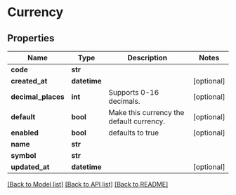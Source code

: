 # Currency

## Properties
Name | Type | Description | Notes
------------ | ------------- | ------------- | -------------
**code** | **str** |  | 
**created_at** | **datetime** |  | [optional] 
**decimal_places** | **int** | Supports 0-16 decimals. | [optional] 
**default** | **bool** | Make this currency the default currency. | [optional] 
**enabled** | **bool** | defaults to true | [optional] 
**name** | **str** |  | 
**symbol** | **str** |  | 
**updated_at** | **datetime** |  | [optional] 

[[Back to Model list]](../README.md#documentation-for-models) [[Back to API list]](../README.md#documentation-for-api-endpoints) [[Back to README]](../README.md)


